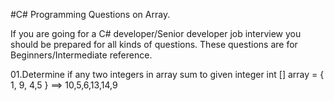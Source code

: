 #C# Programming Questions on Array.

If you are going for a C# developer/Senior developer job interview you should be prepared for all kinds of questions. These questions are for Beginners/Intermediate reference.

01.Determine if any two integers in array sum to given integer
 int [] array = { 1, 9, 4,5 } ==>  10,5,6,13,14,9